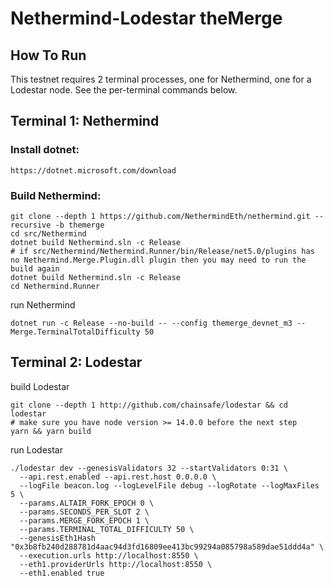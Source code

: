 # Nethermind-Lodestar theMerge

## How To Run

This testnet requires 2 terminal processes, one for Nethermind, one for a Lodestar node. See the per-terminal commands below.

## Terminal 1: Nethermind

### Install dotnet:
```
https://dotnet.microsoft.com/download
```

### Build Nethermind:
```
git clone --depth 1 https://github.com/NethermindEth/nethermind.git --recursive -b themerge
cd src/Nethermind
dotnet build Nethermind.sln -c Release
# if src/Nethermind/Nethermind.Runner/bin/Release/net5.0/plugins has no Nethermind.Merge.Plugin.dll plugin then you may need to run the build again
dotnet build Nethermind.sln -c Release
cd Nethermind.Runner
```

run Nethermind
```
dotnet run -c Release --no-build -- --config themerge_devnet_m3 --Merge.TerminalTotalDifficulty 50
```

## Terminal 2: Lodestar

build Lodestar
```
git clone --depth 1 http://github.com/chainsafe/lodestar && cd lodestar
# make sure you have node version >= 14.0.0 before the next step
yarn && yarn build
```

run Lodestar
```
./lodestar dev --genesisValidators 32 --startValidators 0:31 \
  --api.rest.enabled --api.rest.host 0.0.0.0 \
  --logFile beacon.log --logLevelFile debug --logRotate --logMaxFiles 5 \
  --params.ALTAIR_FORK_EPOCH 0 \
  --params.SECONDS_PER_SLOT 2 \
  --params.MERGE_FORK_EPOCH 1 \
  --params.TERMINAL_TOTAL_DIFFICULTY 50 \
  --genesisEth1Hash "0x3b8fb240d288781d4aac94d3fd16809ee413bc99294a085798a589dae51ddd4a" \
  --execution.urls http://localhost:8550 \
  --eth1.providerUrls http://localhost:8550 \
  --eth1.enabled true
```
